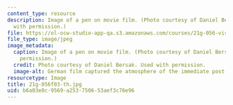 ```yaml
---
content_type: resource
description: Image of a pen on movie film. (Photo courtesy of Daniel Bersak. Used
  with permission.)
file: https://ol-ocw-studio-app-qa.s3.amazonaws.com/courses/21g-056-visual-histories-german-cinema-1945-to-present-fall-2003/b6a03e8c9569a253750653aef3c76e96_21g-056f03-th.jpg
file_type: image/jpeg
image_metadata:
  caption: Image of a pen on movie film. (Photo courtesy of Daniel Bersak. Used with
    permission.)
  credit: Photo courtesy of Daniel Bersak. Used with permission.
  image-alt: German film captured the atmosphere of the immediate post-war years.
resourcetype: Image
title: 21g-056f03-th.jpg
uid: b6a03e8c-9569-a253-7506-53aef3c76e96
---
```

